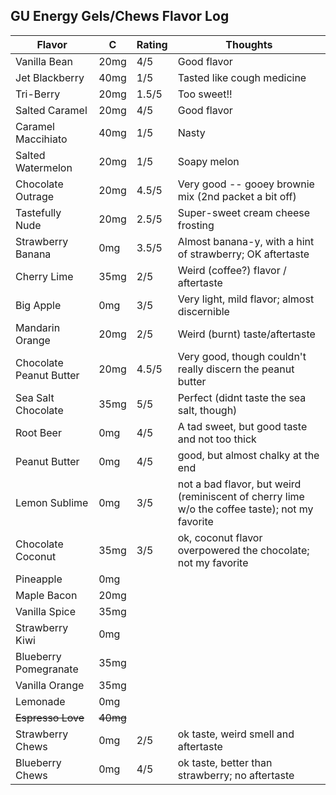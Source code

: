 
## GU Energy Gels/Chews Flavor Log

| Flavor | C  | Rating | Thoughts |
|--------|----|--------|----------|
| Vanilla Bean | 20mg |4/5 | Good flavor |
| Jet Blackberry | 40mg | 1/5 | Tasted like cough medicine | 
| Tri-Berry | 20mg | 1.5/5 | Too sweet!! | 
| Salted Caramel | 20mg | 4/5 | Good flavor |
| Caramel Maccihiato | 40mg | 1/5 | Nasty |
| Salted Watermelon | 20mg | 1/5 | Soapy melon |
| Chocolate Outrage | 20mg | 4.5/5 | Very good -- gooey brownie mix (2nd packet a bit off) |
| Tastefully Nude | 20mg | 2.5/5 | Super-sweet cream cheese frosting |
| Strawberry Banana | 0mg | 3.5/5 | Almost banana-y, with a hint of strawberry; OK aftertaste |
| Cherry Lime | 35mg | 2/5 | Weird (coffee?) flavor / aftertaste |
| Big Apple | 0mg | 3/5 | Very light, mild flavor; almost discernible |
| Mandarin Orange | 20mg | 2/5 | Weird (burnt) taste/aftertaste |
| Chocolate Peanut Butter | 20mg | 4.5/5 | Very good, though couldn't really discern the peanut butter |
| Sea Salt Chocolate | 35mg | 5/5 | Perfect (didnt taste the sea salt, though) |
| Root Beer | 0mg | 4/5 | A tad sweet, but good taste and not too thick |
| Peanut Butter | 0mg | 4/5 | good, but almost chalky at the end |
| Lemon Sublime | 0mg | 3/5 | not a bad flavor, but weird (reminiscent of cherry lime w/o the coffee taste); not my favorite |
| Chocolate Coconut | 35mg | 3/5 | ok, coconut flavor overpowered the chocolate; not my favorite |
| Pineapple | 0mg | | |
| Maple Bacon | 20mg | | |
| Vanilla Spice | 35mg | | |
| Strawberry Kiwi | 0mg | | |
| Blueberry Pomegranate | 35mg | | |
| Vanilla Orange | 35mg | | |
| Lemonade | 0mg | | |
| ~~Espresso Love~~ | ~~40mg~~ | | |
| Strawberry Chews | 0mg | 2/5 | ok taste, weird smell and aftertaste |
| Blueberry Chews | 0mg | 4/5 | ok taste, better than strawberry; no aftertaste |
